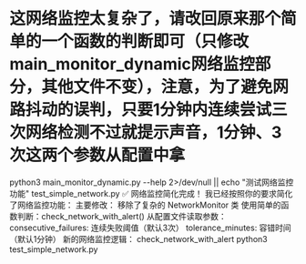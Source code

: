 # 这网络监控太复杂了，请改回原来那个简单的一个函数的判断即可（只修改main_monitor_dynamic网络监控部分，其他文件不变），注意，为了避免网路抖动的误判，只要1分钟内连续尝试三次网络检测不过就提示声音，1分钟、3次这两个参数从配置中拿

python3 main_monitor_dynamic.py --help 2>/dev/null || echo "测试网络监控功能"
test_simple_network.py
✅ 网络监控简化完成！
我已经按照你的要求简化了网络监控功能：
主要修改：
移除了复杂的 NetworkMonitor 类
使用简单的函数判断：check_network_with_alert()
从配置文件读取参数：
consecutive_failures: 连续失败阈值（默认3次）
tolerance_minutes: 容错时间（默认1分钟）
新的网络监控逻辑：
check_network_with_alert
python3 test_simple_network.py
